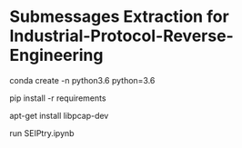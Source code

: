# Submessages Extraction for Industrial-Protocol-Reverse-Engineering

conda create -n python3.6 python=3.6

pip install -r requirements

apt-get install libpcap-dev

run SEIPtry.ipynb
